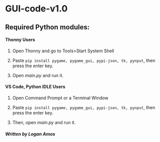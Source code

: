 # GUI-code-v1.0

<h2> Required Python modules: </h2>

<h4> Thonny Users </h4>

1. Open Thonny and go to Tools>Start System Shell

2. Paste `pip install pygame, pygame_gui, pypi-json,
tk, pynput`, then press the enter key.

3. Open _main.py_ and run it.

<h4> VS Code, Python IDLE Users </h4>

1. Open Command Prompt or a Terminal Window

2. Paste `pip install pygame, pygame_gui, pypi-json,
tk, pynput`, then press the enter key.

3. Then, open _main.py_ and run it.

<h5> Written by Logan Amos </h5>


